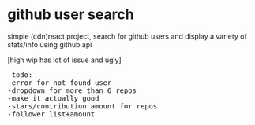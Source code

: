 
# github user search

simple (cdn)react project, search for github users and display a variety of stats/info using github api

[high wip has lot of issue and ugly]
<pre>
 todo:
-error for not found user
-dropdown for more than 6 repos
-make it actually good
-stars/contribution amount for repos
-follower list+amount
</pre>
